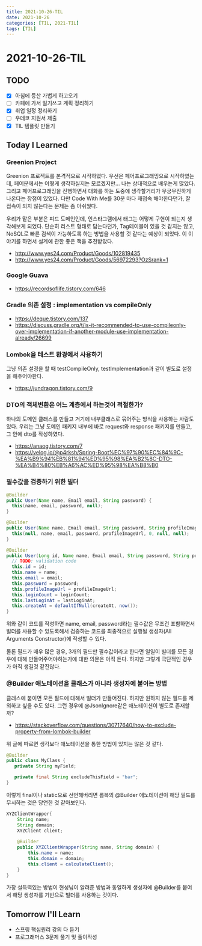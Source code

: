 ```yaml
---
title: 2021-10-26-TIL
date: 2021-10-26
categories: [TIL, 2021-TIL]
tags: [TIL]
---
```


# 2021-10-26-TIL

## TODO

- [x] 아침에 등산 가볍게 하고오기
- [ ] 카페에 가서 일기쓰고 계획 정리하기
- [x] 취업 일정 정리하기
- [ ] 우테코 지원서 제출
- [x] TIL 템플릿 만들기

## Today I Learned

### Greenion Project

Greenion 프로젝트를 본격적으로 시작하였다. 우선은 페어프로그래밍으로 시작하였는데, 페어분께서는 어떻게 생각하실지는 모르겠지만... 나는 상대적으로 배우는게 많았다. 그리고 페어프로그래밍을 진행하면서 대화를 하는 도중에 생각할거리가 무궁무진하게 나온다는 장점이 있었다. 다만 Code With Me를 30분 마다 재접속 해야한다던가, 잘 접속이 되지 않는다는 문제는 좀 아쉬웠다.

우리가 맡은 부분은 피드 도메인인데, 인스타그램에서 태그는 어떻게 구현이 되는지 생각해보게 되었다. 단순히 리스트 형태로 담는다던가, Tag테이블이 있을 것 같지는 않고, NoSQL로 빠른 검색이 가능하도록 하는 방법을 사용할 것 같다는 예상이 되었다. 이 이야기를 하면서 설계에 관한 좋은 책을 추천받았다.

- http://www.yes24.com/Product/Goods/102819435
- http://www.yes24.com/Product/Goods/56972293?OzSrank=1

### Google Guava

- https://recordsoflife.tistory.com/646

### Gradle 의존 설정 : implementation vs compileOnly

- https://deque.tistory.com/137
- https://discuss.gradle.org/t/is-it-recommended-to-use-compileonly-over-implementation-if-another-module-use-implementation-already/26699

### Lombok을 테스트 환경에서 사용하기

그냥 의존 설정을 할 때 testCompileOnly, testImplementation과 같이 별도로 설정을 해주어야한다.

- https://jundragon.tistory.com/9

### DTO의 객체변환은 어느 계층에서 하는것이 적절한가?

하나의 도메인 클래스를 만들고 거기에 내부클래스로 묶어주는 방식을 사용하는 사람도 있다. 우리는 그냥 도메인 패키지 내부에 바로 request와 response 패키지를 만들고, 그 안에 dto를 작성하였다.

- https://anaog.tistory.com/7
- https://velog.io/@p4rksh/Spring-Boot%EC%97%90%EC%84%9C-%EA%B9%94%EB%81%94%ED%95%98%EA%B2%8C-DTO-%EA%B4%80%EB%A6%AC%ED%95%98%EA%B8%B0

### 필수값을 검증하기 위한 빌더

```java
@Builder
public User(Name name, Email email, String password) {
  this(name, email, password, null);
}

@Builder
public User(Name name, Email email, String password, String profileImageUrl) {
  this(null, name, email, password, profileImageUrl, 0, null, null);
}

@Builder
public User(Long id, Name name, Email email, String password, String profileImageUrl, int loginCount, LocalDateTime lastLoginAt, LocalDateTime createAt) {
  // TODO: validation code
  this.id = id;
  this.name = name;
  this.email = email;
  this.password = password;
  this.profileImageUrl = profileImageUrl;
  this.loginCount = loginCount;
  this.lastLoginAt = lastLoginAt;
  this.createAt = defaultIfNull(createAt, now());
}
```

위와 같이 코드를 작성하면 name, email, password라는 필수값은 무조건 포함하면서 빌더를 사용할 수 있도록해서 검증하는 코드를 최종적으로 실행될 생성자(All Arguments Constructor)에 작성할 수 있다.

물론 필드가 매우 많은 경우, 3개의 필드만 필수값이라고 한다면 일일이 빌더를 모든 경우에 대해 만들어주어야하는가에 대한 의문은 아직 든다. 하지만 그렇게 극단적인 경우가 아직 생길것 같진않다.

### @Builder 애노테이션을 클래스가 아니라 생성자에 붙이는 방법

클래스에 붙이면 모든 필드에 대해서 빌더가 만들어진다. 하지만 원하지 않는 필드를 제외하고 싶을 수도 있다. 그런 경우에 @JsonIgnore같은 애노테이션이 별도로 존재할까?

- https://stackoverflow.com/questions/30717640/how-to-exclude-property-from-lombok-builder

위 글에 따르면 생각보다 애노테이션을 통한 방법이 있지는 않은 것 같다.

```java
@Builder
public class MyClass {
   private String myField;

   private final String excludeThisField = "bar";
}
```

이렇게 final이나 static으로 선언해버리면 롬복의 @Builder 애노테이션이 해당 필드를 무시하는 것은 당연한 것 같아보인다.

```java
XYZClientWrapper{
    String name;
    String domain;
    XYZClient client;
    
    @Builder
    public XYZClientWrapper(String name, String domain) {
        this.name = name;
        this.domain = domain;
        this.client = calculateClient();
    }
}
```

가장 설득력있는 방법이 현성님이 알려준 방법과 동일하게 생성자에 @Builder를 붙여서 해당 생성자를 기반으로 빌더를 사용하는 것이다.

## Tomorrow I'll Learn

- 스프링 핵심원리 강의 다 듣기
- 프로그래머스 3문제 풀기 및 풀이작성
